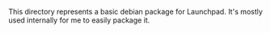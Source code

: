 This directory represents a basic debian package for Launchpad. It's mostly used internally for me to 
easily package it.
